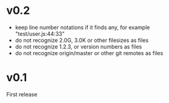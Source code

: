 v0.2
====

-	keep line number notations if it finds any, for example "test/user.js:44:33"
-	do not recognize 2.0G, 3.0K or other filesizes as files
-	do not recognize 1.2.3, or version numbers as files
-	do not recognize origin/master or other git remotes as files

v0.1
====

First release
